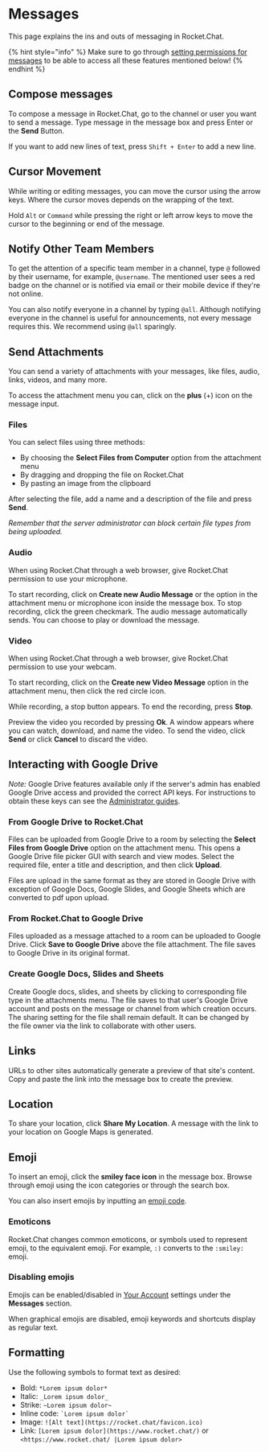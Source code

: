 # Messages

This page explains the ins and outs of messaging in Rocket.Chat.

{% hint style="info" %}
Make sure to go through [setting permissions for messages](https://docs.rocket.chat/guides/administration/admin-panel/settings/message) to be able to access all these features mentioned below!
{% endhint %}

## Compose messages

To compose a message in Rocket.Chat, go to the channel or user you want to send a message. Type message in the message box and press Enter or the **Send** Button.

If you want to add new lines of text, press `Shift + Enter` to add a new line.

## Cursor Movement

While writing or editing messages, you can move the cursor using the arrow keys. Where the cursor moves depends on the wrapping of the text.

Hold `Alt` or `Command` while pressing the right or left arrow keys to move the cursor to the beginning or end of the message.

## Notify Other Team Members

To get the attention of a specific team member in a channel, type `@` followed by their username, for example, `@username`. The mentioned user sees a red badge on the channel or is notified via email or their mobile device if they're not online.

You can also notify everyone in a channel by typing `@all`. Although notifying everyone in the channel is useful for announcements, not every message requires this. We recommend using `@all` sparingly.

## Send Attachments

You can send a variety of attachments with your messages, like files, audio, links, videos, and many more.

To access the attachment menu you can, click on the **plus** (+) icon on the message input.

### Files

You can select files using three methods:

* By choosing the **Select Files from Computer** option from the attachment menu
* By dragging and dropping the file on Rocket.Chat
* By pasting an image from the clipboard

After selecting the file, add a name and a description of the file and press **Send**.

_Remember that the server administrator can block certain file types from being uploaded._

### Audio

When using Rocket.Chat through a web browser, give Rocket.Chat permission to use your microphone.

To start recording, click on **Create new Audio Message** or the option in the attachment menu or microphone icon inside the message box. To stop recording, click the green checkmark. The audio message automatically sends. You can choose to play or download the message.

### Video

When using Rocket.Chat through a web browser, give Rocket.Chat permission to use your webcam.

To start recording, click on the **Create new Video Message** option in the attachment menu, then click the red circle icon.

While recording, a stop button appears. To end the recording, press **Stop**.

Preview the video you recorded by pressing **Ok**. A window appears where you can watch, download, and name the video. To send the video, click **Send** or click **Cancel** to discard the video.

## Interacting with Google Drive

_Note:_ Google Drive features available only if the server's admin has enabled Google Drive access and provided the correct API keys. For instructions to obtain these keys can see the [Administrator guides](broken-reference).

### From Google Drive to Rocket.Chat

Files can be uploaded from Google Drive to a room by selecting the **Select Files from Google Drive** option on the attachment menu. This opens a Google Drive file picker GUI with search and view modes. Select the required file, enter a title and description, and then click **Upload**.

Files are upload in the same format as they are stored in Google Drive with exception of Google Docs, Google Slides, and Google Sheets which are converted to pdf upon upload.

### From Rocket.Chat to Google Drive

Files uploaded as a message attached to a room can be uploaded to Google Drive. Click **Save to Google Drive** above the file attachment. The file saves to Google Drive in its original format.

### Create Google Docs, Slides and Sheets

Create Google docs, slides, and sheets by clicking to corresponding file type in the attachments menu. The file saves to that user's Google Drive account and posts on the message or channel from which creation occurs. The sharing setting for the file shall remain default. It can be changed by the file owner via the link to collaborate with other users.

## Links

URLs to other sites automatically generate a preview of that site's content. Copy and paste the link into the message box to create the preview.

## Location

To share your location, click **Share My Location**. A message with the link to your location on Google Maps is generated.

## Emoji

To insert an emoji, click the **smiley face icon** in the message box. Browse through emoji using the icon categories or through the search box.

You can also insert emojis by inputting an [emoji code](https://www.webfx.com/tools/emoji-cheat-sheet/).

### Emoticons

Rocket.Chat changes common emoticons, or symbols used to represent emoji, to the equivalent emoji. For example, `:)` converts to the `:smiley:` emoji.

### Disabling emojis

Emojis can be enabled/disabled in [Your Account](../../user-panel/managing-your-account/) settings under the **Messages** section.

When graphical emojis are disabled, emoji keywords and shortcuts display as regular text.

## Formatting

Use the following symbols to format text as desired:

* Bold: `*Lorem ipsum dolor*`
* Italic: `_Lorem ipsum dolor_`
* Strike: `~Lorem ipsum dolor~`
* Inline code: `` `Lorem ipsum dolor` ``
* Image: `![Alt text](https://rocket.chat/favicon.ico)`
* Link: `[Lorem ipsum dolor](https://www.rocket.chat/)` or `<https://www.rocket.chat/ |Lorem ipsum dolor>`
